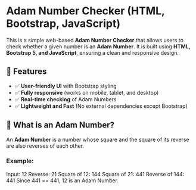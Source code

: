 # Adam Number Checker (HTML, Bootstrap, JavaScript)

This is a simple web-based **Adam Number Checker** that allows users to check whether a given number is an **Adam Number**. It is built using **HTML, Bootstrap 5, and JavaScript**, ensuring a clean and responsive design.

## 📌 Features
- ✅ **User-friendly UI** with Bootstrap styling
- ✅ **Fully responsive** (works on mobile, tablet, and desktop)
- ✅ **Real-time checking** of Adam Numbers
- ✅ **Lightweight and Fast** (No external dependencies except Bootstrap)

## 📜 What is an Adam Number?
An **Adam Number** is a number whose square and the square of its reverse are also reverses of each other.

### Example:
Input: 12 Reverse: 21 Square of 12: 144 Square of 21: 441 Reverse of 144: 441 Since 441 == 441, 12 is an Adam Number.
